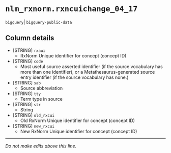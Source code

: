# `nlm_rxnorm.rxncuichange_04_17`
`bigquery`| `bigquery-public-data`

## Column details
* [STRING]    `rxaui`
  - RxNorm Unique identifier for concept (concept ID)
* [STRING]    `code`
  - Most useful source asserted identifier (if the source vocabulary has more than one identifier), or a Metathesaurus-generated source entry identifier (if the source vocabulary has none.)
* [STRING]    `sab`
  - Source abbreviation
* [STRING]    `tty`
  - Term type in source
* [STRING]    `str`
  - String
* [STRING]    `old_rxcui`
  - Old RxNorm Unique identifier for concept (concept ID)
* [STRING]    `new_rxcui`
  - New RxNorm Unique identifier for concept (concept ID)

-------------------------------------------------------------------------------
*Do not make edits above this line.*
